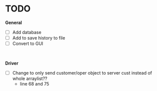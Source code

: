 # TODO
**General**
- [ ] Add database
- [ ] Add to save history to file
- [ ] Convert to GUI
<br>

**Driver**
- [ ] Change to only send customer/oper object to server cust instead of whole arraylist??
  - line 68 and 75
